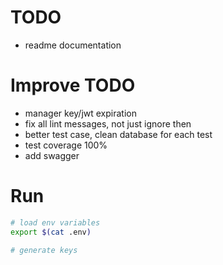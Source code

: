 # TODO
- readme documentation

# Improve TODO
- manager key/jwt expiration
- fix all lint messages, not just ignore then
- better test case, clean database for each test
- test coverage 100%
- add swagger

# Run
```sh
# load env variables
export $(cat .env)

# generate keys
```